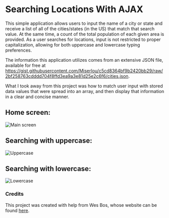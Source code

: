 # Searching Locations With AJAX

This simple application allows users to input the name of a city or state and receive a list of all of the cities/states (in the US) that match that search value. At the same time, a count of the total population of each given area is provided. As a user searches for locations, input is not restricted to proper capitalization, allowing for both uppercase and lowercase typing preferences.

The information this application utilizes comes from an extensive JSON file, available for free at <https://gist.githubusercontent.com/Miserlou/c5cd8364bf9b2420bb29/raw/2bf258763cdddd704f8ffd3ea9a3e81d25e2c6f6/cities.json>.

What I took away from this project was how to match user input with stored data values that were spread into an array, and then display that information in a clear and concise manner.

## Home screen:

![Main screen](https://i.imgur.com/BAB7seA.png?1 "Main screen")

## Searching with uppercase:

![Uppercase](https://i.imgur.com/nOEAGDh.png?1 "Uppercase")

## Searching with lowercase:

![Lowercase](https://i.imgur.com/kHmTe9z.png?2 "Lowercase")

### Credits

This project was created with help from Wes Bos, whose website can be found [here](https://wesbos.com/).

